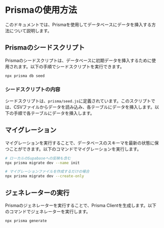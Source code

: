 # Prismaの使用方法
このドキュメントでは、Prismaを使用してデータベースにデータを挿入する方法について説明します。

## Prismaのシードスクリプト
Prismaのシードスクリプトは、データベースに初期データを挿入するために使用されます。以下の手順でシードスクリプトを実行できます。
```bash
npx prisma db seed
```
### シードスクリプトの内容
シードスクリプトは、`prisma/seed.js`に定義されています。このスクリプトでは、CSVファイルからデータを読み込み、各テーブルにデータを挿入します。以下の手順で各テーブルにデータを挿入します。

## マイグレーション
マイグレーションを実行することで、データベースのスキーマを最新の状態に保つことができます。以下のコマンドでマイグレーションを実行します。
```bash
# ローカルのSupabaseへの反映も含む
npx prisma migrate dev --name init

# マイグレーションファイルを作成するだけの場合
npx prisma migrate dev --create-only
```

## ジェネレーターの実行
Prismaのジェネレーターを実行することで、Prisma Clientを生成します。以下のコマンドでジェネレーターを実行します。
```bash
npx prisma generate
```